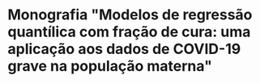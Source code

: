 # Monografia "Modelos de regressão quantílica com fração de cura: uma aplicação aos dados de COVID-19 grave na população materna"

